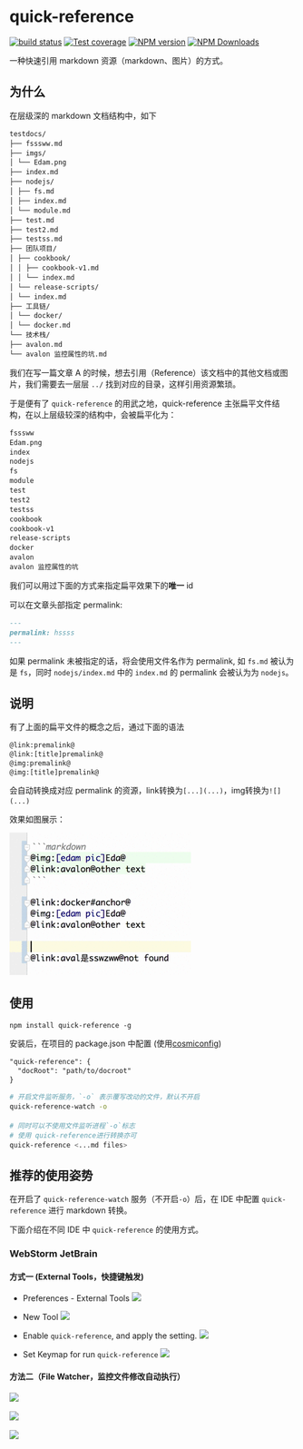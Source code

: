 # quick-reference

[![build status](https://img.shields.io/travis/be-fe/quick-reference/master.svg?style=flat-square)](https://travis-ci.org/be-fe/quick-reference)
[![Test coverage](https://img.shields.io/codecov/c/github/be-fe/quick-reference.svg?style=flat-square)](https://codecov.io/github/be-fe/quick-reference?branch=master)
[![NPM version](https://img.shields.io/npm/v/quick-reference.svg?style=flat-square)](https://www.npmjs.com/package/quick-reference)
[![NPM Downloads](https://img.shields.io/npm/dm/quick-reference.svg?style=flat-square&maxAge=43200)](https://www.npmjs.com/package/quick-reference)

一种快速引用 markdown 资源（markdown、图片）的方式。

## 为什么

在层级深的 markdown 文档结构中，如下

```markdown
testdocs/
├── fsssww.md
├── imgs/
│ └── Edam.png
├── index.md
├── nodejs/
│ ├── fs.md
│ ├── index.md
│ └── module.md
├── test.md
├── test2.md
├── testss.md
├── 团队项目/
│ ├── cookbook/
│ │ ├── cookbook-v1.md
│ │ └── index.md
│ └── release-scripts/
│ └── index.md
├── 工具链/
│ └── docker/
│ └── docker.md
└── 技术栈/
├── avalon.md
└── avalon 监控属性的坑.md
```

我们在写一篇文章 A 的时候，想去引用（Reference）该文档中的其他文档或图片，我们需要去一层层 `../` 找到对应的目录，这样引用资源繁琐。

于是便有了 `quick-reference` 的用武之地，quick-reference 主张扁平文件结构，在以上层级较深的结构中，会被扁平化为：

```markdown
fsssww
Edam.png
index
nodejs
fs
module
test
test2
testss
cookbook
cookbook-v1
release-scripts
docker
avalon
avalon 监控属性的坑
```

我们可以用过下面的方式来指定扁平效果下的**唯一** id

可以在文章头部指定 permalink:

```markdown
---
permalink: hssss
---
```

如果 permalink 未被指定的话，将会使用文件名作为 permalink, 如 `fs.md` 被认为是 `fs`，同时 `nodejs/index.md` 中的 `index.md` 的 permalink 会被认为为 `nodejs`。

## 说明

有了上面的扁平文件的概念之后，通过下面的语法

    @link:premalink@  
    @link:[title]premalink@
    @img:premalink@
    @img:[title]premalink@

会自动转换成对应 permalink 的资源，link转换为`[...](...)`，img转换为`![](...)`

效果如图展示：

![](./snapshot.gif)

## 使用

    npm install quick-reference -g

安装后，在项目的 package.json 中配置 (使用[cosmiconfig](https://github.com/davidtheclark/cosmiconfig))

    "quick-reference": {
      "docRoot": "path/to/docroot"
    }

```bash
# 开启文件监听服务，`-o` 表示覆写改动的文件，默认不开启
quick-reference-watch -o

# 同时可以不使用文件监听进程`-o`标志
# 使用 quick-reference进行转换亦可
quick-reference <...md files>
```

## 推荐的使用姿势

在开启了 `quick-reference-watch` 服务（不开启`-o`）后，在 IDE 中配置 `quick-reference` 进行 markdown 转换。

下面介绍在不同 IDE 中 `quick-reference` 的使用方式。

### WebStorm JetBrain

#### 方式一 (External Tools，快捷键触发)

- Preferences - External Tools
  ![](https://i.loli.net/2018/05/24/5b06446b5a143.png)

- New Tool
  ![](https://i.loli.net/2018/05/24/5b06450c50b61.png)

- Enable `quick-reference`, and apply the setting.
  ![](https://i.loli.net/2018/05/24/5b06453786505.png)

- Set Keymap for run `quick-reference`
  ![](https://i.loli.net/2018/05/24/5b0645aac42c1.png)

#### 方法二（File Watcher，监控文件修改自动执行）

![](https://i.loli.net/2018/05/24/5b0645eea912a.png)

![](https://i.loli.net/2018/05/24/5b064614d75d2.png)

![](https://i.loli.net/2018/05/24/5b06464ec7909.png)
